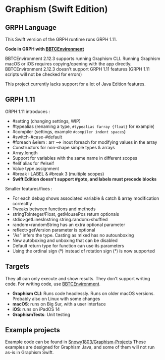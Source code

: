 #  Graphism (Swift Edition)

## GRPH Language

This Swift version of the GRPH runtime runs GRPH 1.11.

**Code in GRPH with [BBTCEnvironment](http://elementalcube.infos.st/product/6)**

BBTCEnvironment 2.12.3 supports running Graphism CLI. Running Graphism macOS or iOS requires copying/opening with the app directly.  
BBTCEnvironment 2.12.3 doesn't support GRPH 1.11 features (GRPH 1.11 scripts will not be checked for errors)

This project currently lacks support for a lot of Java Edition features.

## GRPH 1.11

GRPH 1.11 introduces :
- #setting (changing settings, WIP)
- #typealias (renaming a type, `#typealias farray {float}` for example)
- #compiler (settings, example `#compiler indent spaces`)
- #switch-#case-#default
- #foreach &elem : arr —> inout foreach for modifying values in the array
- Constructors for non-shape simple types & arrays
- Array.length
- Support for variables with the same name in different scopes
- #elif alias for #elseif
- Value type assignment
- #break ::LABEL & #break 3 (multiple scopes)
- **Swift Edition doesn't support #goto, and labels must precede blocks**

Smaller features/fixes :

- For each debug shows associated variable & catch & array modification correcltly
- Tweaks between functions and methods
- stringToInteger/Float, getMousePos return optionals
- stdio>getLinesInstring string.random>shuffled
- random>randomString has an extra optional parameter
- reflect>getVersion parameter is optional
- "As" infers the type. Casting as mixed has no autounboxing
- New autoboxing and unboxing that can be disabled
- Default return type for function can use its parameters
- Using the ordinal sign (º) instead of rotation sign (°) is now supported

## Targets

They all can only execute and show results. They don't support writing code. For writing code, use [BBTCEnvironment](http://elementalcube.infos.st/product/6).

- **Graphism CLI**: Runs code headlessly. Runs on older macOS versions. Probably also on Linux with some changes
- **macOS**: runs on Big Sur, with a user interface
- **iOS**: runs on iPadOS 14
- **GraphismTests**: Unit testing

## Example projects

Example code can be found in [Snowy1803/Graphism-Projects](https://github.com/Snowy1803/Graphism-Projects)
These examples are designed for Graphism Java, and some of them will not run as-is in Graphism Swift.
